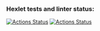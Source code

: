 ### Hexlet tests and linter status:
[![Actions Status](https://github.com/EkaterinaMavliutova/qa-auto-engineer-javascript-project-87/actions/workflows/hexlet-check.yml/badge.svg)](https://github.com/EkaterinaMavliutova/qa-auto-engineer-javascript-project-87/actions) [![Actions Status](https://github.com/EkaterinaMavliutova/qa-auto-engineer-javascript-project-87/actions/workflows/ci.yml/badge.svg)](https://github.com/EkaterinaMavliutova/qa-auto-engineer-javascript-project-87/actions)